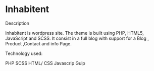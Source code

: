 # Inhabitent
Description

Inhabitent is wordpress site. The  theme is built using PHP, HTML5, JavaScript and SCSS. It consist in a full blog with support for a Blog , Product ,Contact and info Page.

Technology used:

PHP
SCSS
HTML/ CSS
Javascrip
Gulp

